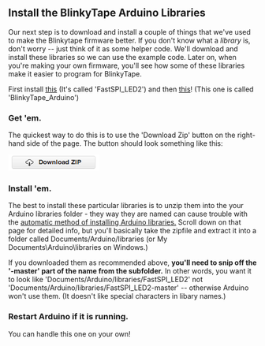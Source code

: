 ## Install the BlinkyTape Arduino Libraries

Our next step is to download and install a couple of things that we've used to make the Blinkytape firmware better. If you don't know what a *library* is, don't worry -- just think of it as some helper code. We'll download and install these libraries so we can use the example code. Later on, when you're making your own firmware, you'll see how some of these libraries make it easier to program for BlinkyTape.

First install [this](https://github.com/Blinkinlabs/FastSPI_LED2) (It's called 'FastSPI\_LED2')
and then [this](https://github.com/Blinkinlabs/BlinkyTape_Arduino)! (This one is called 'BlinkyTape\_Arduino')

### Get 'em. 

The quickest way to do this is to use the 'Download Zip' button on the right-hand side of the page. The button should look something like this:

![zip download button](/images/blinkytape/big/git_download_zip.png)

### Install 'em.

The best to install these particular libraries is to unzip them into the your Arduino libraries folder - they way they are named can cause trouble with the [automatic method of installing Arduino libraries.](http://arduino.cc/en/Guide/Libraries) Scroll down on that page for detailed info, but you'll basically take the zipfile and extract it into a folder called Documents/Arduino/libraries (or My Documents\Arduino\libraries on Windows.) 

If you downloaded them as recommended above, **you'll need to snip off the '-master' part of the name from the subfolder.**  In other words, you want it to look like 'Documents/Arduino/libraries/FastSPI\_LED2' not 'Documents/Arduino/libraries/FastSPI\_LED2-master' -- otherwise Arduino won't use them. (It doesn't like special characters in libary names.)

### Restart Arduino if it is running.

You can handle this one on your own!
